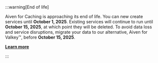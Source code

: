 :::warning[End of life]

Aiven for Caching is approaching its end of life. You can new create services until
**October 1, 2025**. Existing services will continue to run until **October 15, 2025**,
at which point they will be deleted. To avoid data loss and service disruptions, migrate
your data to our alternative, Aiven for Valkey™, before **October 15, 2025**.

[**Learn more**](/docs/platform/reference/end-of-life#aiven-for-caching)

:::
